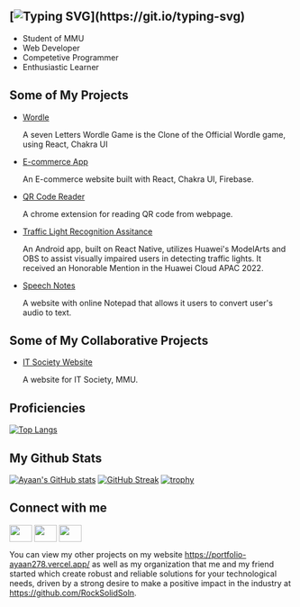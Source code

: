 ## [![Typing SVG](https://readme-typing-svg.herokuapp.com?color=C14053&background=00000000&lines=Hi+there%2C+My+name+is+Ahmad,+Ayaan;%2C+I'm+a+Software+Engineer.)](https://git.io/typing-svg)


- Student of MMU
- Web Developer
- Competetive Programmer
- Enthusiastic Learner

## Some of My Projects


- <a href="https://ayaan278.github.io/Wordle/">Wordle</a> <p>A seven Letters Wordle Game is the Clone of the Official Wordle game, using React, Chakra UI</p>
- <a href="https://e-commerce-ayaan.web.app/">E-commerce App</a> <p>An E-commerce website built with React, Chakra UI, Firebase.</p>
- <a href="https://chrome.google.com/webstore/detail/qr-code-reader/ogidhdapceihieacnnopijooamfceepd/related?hl=en&authuser=0">QR Code Reader</a> <p>A chrome extension for reading QR code from webpage.</p>
- <a href="https://github.com/ayaan278/Traffic-Recognition">Traffic Light Recognition Assitance </a> <p>An Android app, built on React Native, utilizes Huawei's ModelArts and OBS to assist visually impaired users in detecting traffic lights. It received an Honorable Mention in the Huawei Cloud APAC 2022.</p>
- <a href="https://ayaan278.github.io/Speechnotes/">Speech Notes </a> <p>A website with online Notepad that allows it users to convert user's audio to text.</p>

## Some of My Collaborative Projects

- <a href="https://itsociety.rocks/">IT Society Website </a> <p>A website for IT Society, MMU.</p>

## Proficiencies

[![Top Langs](https://github-readme-stats.vercel.app/api/top-langs/?username=ayaan278&show_icons=true&theme=dracula)](https://github.com/ayaan278/github-readme-stats)

## My Github Stats

[![Ayaan's GitHub stats](https://github-readme-stats.vercel.app/api?username=ayaan278&show_icons=true&theme=dracula)](https://github.com/ayaan278/github-readme-stats)
[![GitHub Streak](https://github-readme-streak-stats.herokuapp.com?user=ayaan278&show_icons=true&theme=dracula)](https://git.io/streak-stats)
[![trophy](https://github-profile-trophy.vercel.app/?username=ayaan278&show_icons=true&theme=dracula)](https://github.com/ayaan278/github-profile-trophy)

## Connect with me
<p align="left">
<a href="https://www.linkedin.com/in/ayaan-ahmad-06545614a" target="blank"><img align="center" src="https://cdn.jsdelivr.net/npm/simple-icons@3.0.1/icons/linkedin.svg" alt="" height="30" width="40" backgroundColor="C14053" /></a>
<a href="https://www.instagram.com/_.ayaanii._/" target="blank"><img align="center" src="https://cdn.jsdelivr.net/npm/simple-icons@3.0.1/icons/instagram.svg" alt="" height="30" width="40" backgroundColor="C14053" /></a>
<a href="https://codeforces.com/profile/Ayaanii08" target="blank"><img align="center" src="https://cdn.jsdelivr.net/npm/simple-icons@3.0.1/icons/codeforces.svg" alt="" height="30" width="40" backgroundColor="C14053" /></a>
</p>

You can view my other projects on my website https://portfolio-ayaan278.vercel.app/ as well as my organization that me and my friend started which create robust and reliable solutions for your technological needs, driven by a strong desire to make a positive impact in the industry at https://github.com/RockSolidSoln.
